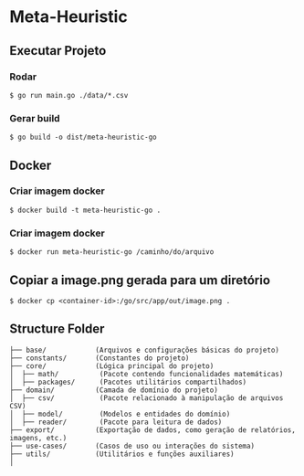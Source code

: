 # Meta-Heuristic

## Executar Projeto

### Rodar
    $ go run main.go ./data/*.csv

### Gerar build
    $ go build -o dist/meta-heuristic-go

## Docker

### Criar imagem docker

    $ docker build -t meta-heuristic-go .

### Criar imagem docker

    $ docker run meta-heuristic-go /caminho/do/arquivo

## Copiar a image.png gerada para um diretório

    $ docker cp <container-id>:/go/src/app/out/image.png .

## Structure Folder

    ├── base/            (Arquivos e configurações básicas do projeto)
    ├── constants/       (Constantes do projeto)
    ├── core/            (Lógica principal do projeto)
    │  ├── math/          (Pacote contendo funcionalidades matemáticas)
    │  ├── packages/      (Pacotes utilitários compartilhados)
    ├── domain/          (Camada de domínio do projeto)
    │  ├── csv/           (Pacote relacionado à manipulação de arquivos CSV)
    │  ├── model/         (Modelos e entidades do domínio)
    │  ├── reader/        (Pacote para leitura de dados)
    ├── export/          (Exportação de dados, como geração de relatórios, imagens, etc.)
    ├── use-cases/       (Casos de uso ou interações do sistema)
    ├── utils/           (Utilitários e funções auxiliares)
    │   